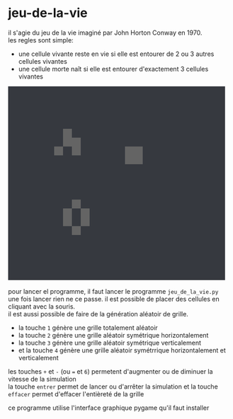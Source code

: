 
# jeu-de-la-vie

il s'agie du jeu de la vie imaginé par John Horton Conway en 1970. <br>
les regles sont simple:
- une cellule vivante reste en vie si elle est entourer de 2 ou 3 autres cellules vivantes
- une cellule morte naît si elle est entourer d'exactement 3 cellules vivantes <br>

![alt text](https://github.com/Hyrhoo/jeu-de-la-vie/blob/main/img/Capture%20d’écran%202023-02-07%20191706.png)

pour lancer el programme, il faut lancer le programme `jeu_de_la_vie.py` <br>
une fois lancer rien ne ce passe. il est possible de placer des cellules en cliquant avec la souris. <br>
il est aussi possible de faire de la génération aléatoir de grille. <br>
- la touche `1` génère une grille totalement aléatoir
- la touche `2` génère une grille aléatoir symétrique horizontalement
- la touche `3` génère une grille aléatoir symétrique verticalement
- et la touche `4` génère une grille aléatoir symétrrique horizontalement et verticalement <br>

les touches `+` et `-` (ou `=` et `6`) permetent d'augmenter ou de diminuer la vitesse de la simulation <br>
la touche `entrer` permet de lancer ou d'arrêter la simulation et la touche `effacer` permet d'effacer l'entièreté de la grille

ce programme utilise l'interface graphique pygame qu'il faut installer
